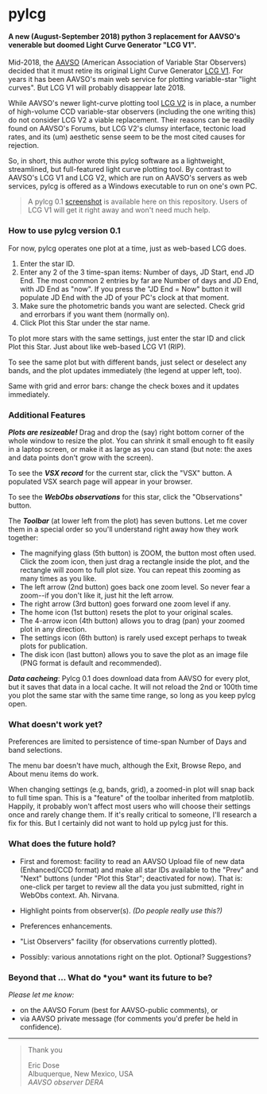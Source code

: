 # pylcg

#### A new (August-September 2018) python 3 replacement for AAVSO's venerable but doomed Light Curve Generator "LCG V1".

Mid-2018, the [AAVSO](http://www.aavso.org) (American Association of Variable Star Observers) decided that it must retire its original Light Curve Generator [LCG V1](https://www.aavso.org/lcg). For years it has been AAVSO's main web service for plotting variable-star "light curves". But LCG V1 will probably disappear late 2018.
 
While AAVSO's newer light-curve plotting tool [LCG V2](https://www.aavso.org/LCGv2/) is in place, a number of high-volume CCD variable-star observers (including the one writing this) do not consider LCG V2 a viable replacement. Their reasons can be readily found on AAVSO's Forums, but LCG V2's clumsy interface, tectonic load rates, and its (um) aesthetic sense seem to be the most cited causes for rejection.    

So, in short, this author wrote this pylcg software as a lightweight, streamlined, but full-featured light curve plotting tool. By contrast to AAVSO's LCG V1 and LCG V2, which are run on AAVSO's servers as web services, pylcg is offered as a Windows executable to run on one's own PC.

>A pylcg 0.1 [screenshot](https://github.com/edose/pylcg/blob/master/screenshot_pylcg.png) is available here on this repository. Users of LCG V1 will get it right away and won't need much help.

### How to use pylcg version 0.1

For now, pylcg operates one plot at a time, just as web-based LCG does.

1. Enter the star ID. 
2. Enter any 2 of the 3 time-span items: Number of days, JD Start, end JD End. The most common 2 entries by far are Number of days and JD End, with JD End as "now". If you press the "JD End = Now" button it will populate JD End with the JD of your PC's clock at that moment.
3. Make sure the photometric bands you want are selected. Check grid and errorbars if you want them (normally on).
4. Click Plot this Star under the star name.

To plot more stars with the same settings, just enter the star ID and click Plot this Star. Just about like web-based LCG V1 (RIP).

To see the same plot but with different bands, just select or deselect any bands, and the plot updates immediately (the legend at upper left, too).

Same with grid and error bars: change the check boxes and it updates immediately.

### Additional Features

**_Plots are resizeable!_** Drag and drop the (say) right bottom corner of the whole window to resize the plot. You can shrink it small enough to fit easily in a laptop screen, or make it as large as you can stand (but note: the axes and data points don't grow with the screen).

To see the **_VSX record_** for the current star, click the "VSX" button. A populated VSX search page will appear in your browser.

To see the **_WebObs observations_** for this star, click the "Observations" button.

The _**Toolbar**_ (at lower left from the plot) has seven buttons. Let me cover them in a special order so you'll understand right away how they work together:
* The magnifying glass (5th button) is ZOOM, the button most often used. Click the zoom icon, then just drag a rectangle inside the plot, and the rectangle will zoom to full plot size. You can repeat this zooming as many times as you like.
* The left arrow (2nd button) goes back one zoom level. So never fear a zoom--if you don't like it, just hit the left arrow.
* The right arrow (3rd button) goes forward one zoom level if any.
* The home icon (1st button) resets the plot to your original scales.
* The 4-arrow icon (4th button) allows you to drag (pan) your zoomed plot in any direction.
* The settings icon (6th button) is rarely used except perhaps to tweak plots for publication.
* The disk icon (last button) allows you to save the plot as an image file (PNG format is default and recommended).

_**Data cacheing**_: Pylcg 0.1 does download data from AAVSO for every plot, but it saves that data in a local cache. It will not reload the 2nd or 100th time you plot the same star with the same time range, so long as you keep pylcg open.

### What doesn't work yet?

Preferences are limited to persistence of time-span Number of Days and band selections.

The menu bar doesn't have much, although the Exit, Browse Repo, and About menu items do work.

When changing settings (e.g, bands, grid), a zoomed-in plot will snap back to full time span. This is a "feature" of the toolbar inherited from matplotlib. Happily, it probably won't affect most users who will choose their settings once and rarely change them. If it's really critical to someone, I'll research a fix for this. But I certainly did not want to hold up pylcg just for this.

### What does the future hold?

* First and foremost: facility to read an AAVSO Upload file of new data (Enhanced/CCD format) and make all star IDs available to the "Prev" and "Next" buttons (under "Plot this Star"; deactivated for now). That is: one-click per target to review all the data you just submitted, right in WebObs context. Ah. Nirvana.

* Highlight points from observer(s). _(Do people really use this?)_

* Preferences enhancements.

* "List Observers" facility (for observations currently plotted).

* Possibly: various annotations right on the plot. Optional? Suggestions?

### Beyond that ... What do \*you\* want its future to be?
 
 _Please let me know:_
* on the AAVSO Forum (best for AAVSO-public comments), or
* via AAVSO private message (for comments you'd prefer be held in confidence).

- - -

>Thank you
>
>Eric Dose\
>Albuquerque, New Mexico, USA\
>   _AAVSO observer DERA_
